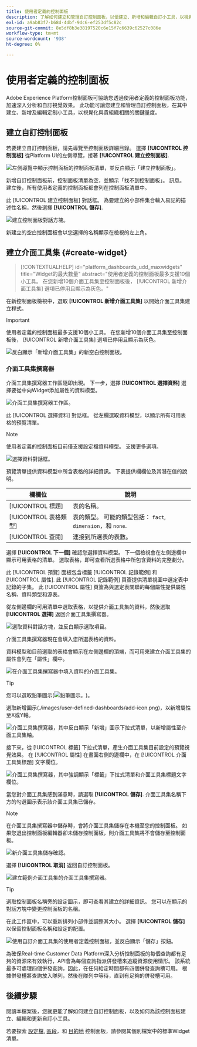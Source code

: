 ```yaml
---
title: 使用者定義的控制面板
description: 了解如何建立和管理自訂控制面板，以便建立、新增和編輯自訂小工具，以視覺化關鍵量度。
exl-id: a9ab83f7-b68d-4dbf-9dc6-ef253df5c82c
source-git-commit: 8e5df8b3e38197520c6e15f7c6639c62527c086e
workflow-type: tm+mt
source-wordcount: '938'
ht-degree: 0%

---
```


# 使用者定義的控制面板

Adobe Experience Platform控制面板可協助您透過使用者定義的控制面板功能，加速深入分析和自訂視覺效果。 此功能可讓您建立和管理自訂控制面板，在其中建立、新增及編輯定制小工具，以視覺化與貴組織相關的關鍵量度。

<!-- Getting started / permissions section commented out for Beta. This will be necessary after GA only

## Getting started

To view dashboards in Adobe Experience Platform you must have the appropriate permissions enabled. Please read the [dashboards permissions documentation](./permissions.md#available-permissions) to learn how to grant users the ability to view, edit, and update Experience Platform dashboards using Adobe Admin Console. If you do not have administrator privileges for your organization, contact your product administrator to obtain the required permissions. -->

## 建立自訂控制面板

若要建立自訂控制面板，請先導覽至控制面板詳細目錄。 選擇 **[!UICONTROL 控制面板]** 從Platform UI的左側導覽，接著 **[!UICONTROL 建立控制面板]**.

![左側導覽中顯示控制面板的控制面板清單，並反白顯示「建立控制面板」。](./images/user-defined-dashboards/create-dashboard.png)

新增自訂控制面板前，控制面板清單為空，並顯示「找不到控制面板」。 訊息。 建立後，所有使用者定義的控制面板都會列在控制面板清單中。

此 [!UICONTROL 建立控制面板] 對話框。 為要建立的小部件集合輸入易記的描述性名稱，然後選擇 **[!UICONTROL 儲存]**.

![建立控制面板對話方塊。](./images/user-defined-dashboards/create-dashboard-dialog.png)

新建立的空白控制面板會以您選擇的名稱顯示在檢視的左上角。

## 建立介面工具集 {#create-widget}

>[!CONTEXTUALHELP]
>id="platform_dashboards_udd_maxwidgets"
>title="Widget的最大數量"
>abstract="使用者定義的控制面板最多支援10個小工具。 在您新增10個介面工具集至控制面板後， [!UICONTROL 新增介面工具集] 選項已停用且顯示為灰色。"

在新控制面板檢視中，選取 **[!UICONTROL 新增介面工具集]** 以開始介面工具集建立程式。

>[!IMPORTANT]
>
>使用者定義的控制面板最多支援10個小工具。 在您新增10個介面工具集至控制面板後， [!UICONTROL 新增介面工具集] 選項已停用且顯示為灰色。

![反白顯示「新增介面工具集」的新空白控制面板。](./images/user-defined-dashboards/add-new-widget.png)

### 介面工具集撰寫器

介面工具集撰寫器工作區隨即出現。 下一步，選擇 **[!UICONTROL 選擇資料]** 選擇要從中向Widget添加屬性的資料模型。

![介面工具集撰寫器工作區。](./images/user-defined-dashboards/widget-composer.png)

此 [!UICONTROL 選擇資料] 對話框。 從左欄選取資料模型，以顯示所有可用表格的預覽清單。

>[!NOTE]
>
>使用者定義的控制面板目前僅支援設定檔資料模型。 支援更多選項。

![選擇資料對話框。](./images/user-defined-dashboards/select-data-dialog.png)

預覽清單提供資料模型中所含表格的詳細資訊。 下表提供欄欄位及其潛在值的說明。

| 欄欄位 | 說明 |
|---|---|
| [!UICONTROL 標題] | 表的名稱。 |
| [!UICONTROL 表格類型] | 表的類型。 可能的類型包括： `fact`, `dimension`，和 `none`. |
| [!UICONTROL 查閱] | 連接到所選表的表數。 |

選擇 **[!UICONTROL 下一個]** 確認您選擇資料模型。 下一個檢視會在左側邊欄中顯示可用表格的清單。 選取表格，即可查看所選表格中所包含資料的完整劃分。

此 [!UICONTROL 預覽] 面板包含標籤 [!UICONTROL 記錄範例] 和 [!UICONTROL 屬性]. 此 [!UICONTROL 記錄範例] 頁簽提供清單視圖中選定表中記錄的子集。 此 [!UICONTROL 屬性] 頁簽為與選定表關聯的每個屬性提供屬性名稱、資料類型和源表。

從左側邊欄的可用清單中選取表格，以提供介面工具集的資料，然後選取 **[!UICONTROL 選擇]** 返回介面工具集撰寫器。

![選取資料對話方塊，並反白顯示選取項目。](./images/user-defined-dashboards/select-a-table.png)

介面工具集撰寫器現在會填入您所選表格的資料。

資料模型和目前選取的表格會顯示在左側邊欄的頂端，而可用來建立介面工具集的屬性會列在「屬性」欄中。

![在介面工具集撰寫器中填入資料的介面工具集。](./images/user-defined-dashboards/populated-widget-composer.png)

>[!TIP]
>
>您可以選取鉛筆圖示(![鉛筆圖示。](./images/user-defined-dashboards/edit-icon.png))。

選取新增圖示(./images/user-defined-dashboards/add-icon.png)，以新增屬性至X或Y軸。

![介面工具集撰寫器，其中反白顯示「新增」圖示下拉式清單，以新增屬性至介面工具集軸。](./images/user-defined-dashboards/attributes-dropdown.png)

接下來，從 [!UICONTROL 標籤] 下拉式清單，產生介面工具集目前設定的預覽視覺效果。 在 [!UICONTROL 屬性] 在畫面右側的邊欄中，在 [!UICONTROL 介面工具集標題] 文字欄位。

![介面工具集撰寫器，其中強調顯示「標籤」下拉式清單和介面工具集標題文字欄位。](./images/user-defined-dashboards/marks-dropdown-widget-title.png)

當您對介面工具集感到滿意時，請選取 **[!UICONTROL 儲存]**. 介面工具集名稱下方的勾選圖示表示該介面工具集已儲存。

>[!NOTE]
>
>在介面工具集撰寫器中儲存時，會將介面工具集儲存在本機至您的控制面板。 如果您退出控制面板編輯器卻未儲存控制面板，則介面工具集將不會儲存至控制面板。

![新介面工具集儲存確認。](./images/user-defined-dashboards/save-confirmation.png)

選擇 **[!UICONTROL 取消]** 返回自訂控制面板。

![建立範例介面工具集的介面工具集撰寫器。](./images/user-defined-dashboards/composed-widget.png)

>[!TIP]
>
>選取控制面板名稱旁的設定圖示，即可查看其建立的詳細資訊。 您可以在顯示的對話方塊中變更控制面板的名稱。

在此工作區中，可以重新排列小部件並調整其大小。 選擇 **[!UICONTROL 儲存]** 以保留控制面板名稱和設定的配置。

![使用自訂介面工具集的使用者定義控制面板，並反白顯示「儲存」按鈕。](./images/user-defined-dashboards/user-defined-dashboard.png)

為確保Real-time Customer Data Platform深入分析控制面板的每個查詢都有足夠的資源來有效執行，API會為每個查詢指派併發槽來追蹤資源使用情形。 該系統最多可處理四個併發查詢，因此，在任何給定時間都有四個併發查詢槽可用。 根據併發槽將查詢放入隊列，然後在隊列中等待，直到有足夠的併發槽可用。

## 後續步驟

閱讀本檔案後，您就更能了解如何建立自訂控制面板，以及如何為該控制面板建立、編輯和更新自訂小工具。

若要探索 [設定檔](./guides/profiles.md#standard-widgets), [區段](./guides/segments.md#standard-widgets)，和 [目的地](./guides/destinations.md#standard-widgets) 控制面板，請參閱其個別檔案中的標準Widget清單。
